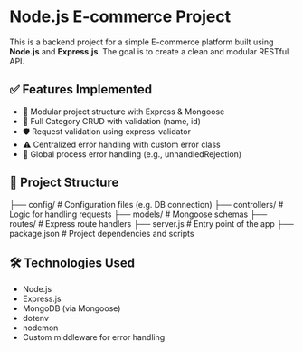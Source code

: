 # Node.js E-commerce Project

This is a backend project for a simple E-commerce platform built using **Node.js** and **Express.js**. The goal is to create a clean and modular RESTful API.

## ✅ Features Implemented

- 🔧 Modular project structure with Express & Mongoose
- 📁 Full Category CRUD with validation (name, id)
- 🛡️ Request validation using express-validator
- ⚠️ Centralized error handling with custom error class
- 🔄 Global process error handling (e.g., unhandledRejection)

## 📁 Project Structure

├── config/ # Configuration files (e.g. DB connection)
├── controllers/ # Logic for handling requests
├── models/ # Mongoose schemas
├── routes/ # Express route handlers
├── server.js # Entry point of the app
├── package.json # Project dependencies and scripts

## 🛠️ Technologies Used

- Node.js
- Express.js
- MongoDB (via Mongoose)
- dotenv
- nodemon
- Custom middleware for error handling
